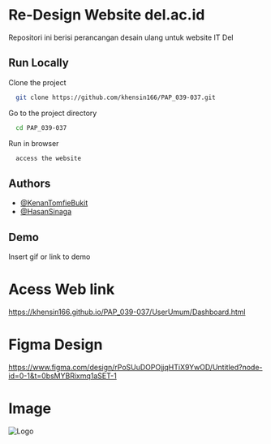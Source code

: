 
# Re-Design Website del.ac.id

Repositori ini berisi perancangan desain ulang untuk website IT Del


## Run Locally

Clone the project

```bash
  git clone https://github.com/khensin166/PAP_039-037.git
```

Go to the project directory

```bash
  cd PAP_039-037
```

Run in browser

```bash
  access the website
```





## Authors

- [@KenanTomfieBukit](https://github.com/khensin166)
- [@HasanSinaga](https://github.com/Hasansinaga)


## Demo

Insert gif or link to demo

# Acess Web link
https://khensin166.github.io/PAP_039-037/UserUmum/Dashboard.html

# Figma Design
https://www.figma.com/design/rPoSUuDOPOjjqHTiX9YwOD/Untitled?node-id=0-1&t=0bsMYBRixmq1aSET-1

# Image
![Logo](https://github.com/user-attachments/assets/18e63c0b-f413-4fc7-925e-ed4d45dce58c)

